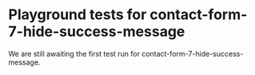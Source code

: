 # Playground tests for contact-form-7-hide-success-message
We are still awaiting the first test run for contact-form-7-hide-success-message.
